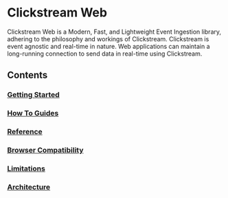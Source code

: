 # Clickstream Web

Clickstream Web is a Modern, Fast, and Lightweight Event Ingestion library, adhering to the philosophy and workings of Clickstream. Clickstream is event agnostic and real-time in nature. Web applications can maintain a long-running connection to send data in real-time using Clickstream.

## Contents

### [Getting Started](https://github.com/gojekfarm/clickstream-web/blob/main/docs/getting-started.md)

### [How To Guides](https://github.com/gojekfarm/clickstream-web/blob/main/docs/how-to-guides/readme.md)

### [Reference](https://github.com/gojekfarm/clickstream-web/blob/main/docs/reference/readme.md)

### [Browser Compatibility](https://github.com/gojekfarm/clickstream-web/blob/main/docs/browser-compatibility.md)

### [Limitations](https://github.com/gojekfarm/clickstream-web/blob/main/docs/limitations.md)

### [Architecture](https://github.com/gojekfarm/clickstream-web/blob/main/docs/architecture.md)
